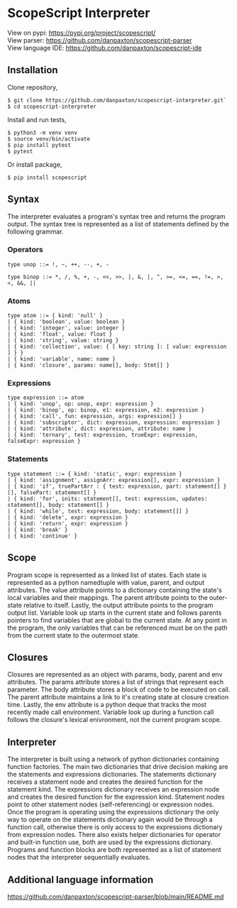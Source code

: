 # ScopeScript Interpreter
View on pypi: https://pypi.org/project/scopescript/<br>
View parser: https://github.com/danpaxton/scopescript-parser<br>
View language IDE: https://github.com/danpaxton/scopescript-ide<br>

## Installation
Clone repository,
```console
$ git clone https://github.com/danpaxton/scopescript-interpreter.git`
$ cd scopescript-interpreter
```
Install and run tests,
```console
$ python3 -m venv venv
$ source venv/bin/activate
$ pip install pytest
$ pytest
```

Or install package,
```console
$ pip install scopescript
```

## Syntax
The interpreter evaluates a program's syntax tree and returns the program output. The syntax tree is represented as a list of statements defined by the following grammar.

### Operators
`type unop ::= !, ~, ++, --, +, -`<br>

`type binop ::= *, /, %, +, -, <<, >>, |, &, |, ^, >=, <=, ==, !=, >, <, &&, ||`<br>

### Atoms
`type atom ::= { kind: 'null' }`<br>
`| { kind: 'boolean', value: boolean }`<br>
`| { kind: 'integer', value: integer }`<br>
`| { kind: 'float', value: float }`<br>
`| { kind: 'string', value: string }`<br>
`| { kind: 'collection', value: { [ key: string ]: [ value: expression ] } }`<br>
`| { kind: 'variable', name: name }`<br>
`| { kind: 'closure', params: name[], body: Stmt[] }`<br>

### Expressions
`type expression ::= atom`<br>
`| { kind: 'unop', op: unop, expr: expression }`<br>
`| { kind: 'binop', op: binop, e1: expression, e2: expression }`<br>
`| { kind: 'call', fun: expression, args: expression[] }`<br>
`| { kind: 'subscriptor', dict: expression, expression: expression }`<br>
`| { kind: 'attribute', dict: expression, attribute: name }`<br>
`| { kind: 'ternary', test: expression, trueExpr: expression, falseExpr: expression }`<br>

### Statements
`type statement ::= { kind: 'static', expr: expression }`<br>
`| { kind: 'assignment', assignArr: expression[], expr: expression }`<br>
`| { kind: 'if', truePartArr : { test: expression, part: statement[] }[], falsePart: statement[] }`<br>
`| { kind: 'for', inits: statement[], test: expression, updates: statement[], body: statement[] }`<br>
`| { kind: 'while', test: expression, body: statement[]] }`<br>
`| { kind: 'delete', expr: expression }`<br>
`| { kind: 'return', expr: expression }`<br>
`| { kind: 'break' }`<br>
`| { kind: 'continue' }`<br>

## Scope
Program scope is represented as a linked list of states. Each state is represented as a python namedtuple with value, parent, and output attributes. The value attribute points to a dictionary containing the state's local variables and their mappings. The parent attribute points to the outer-state relative to itself. Lastly, the output attribute points to the program output list. Variable look up starts in the current state and follows parents pointers to find variables that are global to the current state. At any point in the program, the only variables that can be referenced must be on the path from the current state to the outermost state.

## Closures
Closures are represented as an object with params, body, parent and env attributes. The params attribute stores a list of strings that represent each parameter. The body attribute stores a block of code to be executed on call. The parent attribute maintains a link to it's creating state at closure creation time. Lastly, the env attribute is a python deque that tracks the most recently made call environment. Variable look up during a function call follows the closure's lexical enivronment, not the current program scope.

## Interpreter
The interpreter is built using a network of python dictionaries containing function factories. The main two dictionaries that drive decision making are the statements and expressions dictionaries. The statements dictionary receives a statement node and creates the desired function for the statement kind. The expressions dictionary receives an expression node and creates the desired function for the expression kind. Statement nodes point to other statement nodes (self-referencing) or expression nodes. Once the program is operating using the expressions dictionary the only way to operate on the statements dictionary again would be through a function call, otherwise there is only access to the expressions dictionary from expression nodes. There also exists helper dictionaries for operator and built-in function use, both are used by the expressions dictionary. Programs and function blocks are both represented as a list of statement nodes that the interpreter sequentially evaluates.

## Additional language information
https://github.com/danpaxton/scopescript-parser/blob/main/README.md
